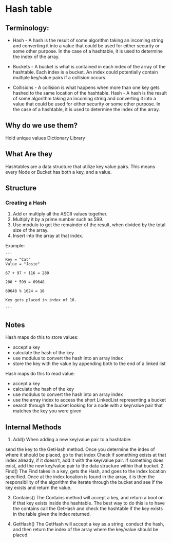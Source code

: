 # Hash table 

## Terminology:

* Hash - A hash is the result of some algorithm taking an incoming string and converting it into a value that could be used for either security or some other purpose. In the case of a hashtable, it is used to determine the index of the array.

* Buckets - A bucket is what is contained in each index of the array of the hashtable. Each index is a bucket. An index could potentially contain multiple key/value pairs if a collision occurs.

* Collisions - A collision is what happens when more than one key gets hashed to the same location of the hashtable.
Hash - A hash is the result of some algorithm taking an incoming string and converting it into a value that could be used for either security or some other purpose. In the case of a hashtable, it is used to determine the index of the array.

## Why do we use them?
Hold unique values
Dictionary
Library

## What Are they
Hashtables are a data structure that utilize key value pairs. This means every Node or Bucket has both a key, and a value.

## Structure

### Creating a Hash

1. Add or multiply all the ASCII values together.
2. Multiply it by a prime number such as 599.
3. Use modulo to get the remainder of the result, when divided by the total size of the array.
4. Insert into the array at that index.

Example: 

    ``` 
    Key = "Cat"
    Value = "Josie"

    67 + 97 + 116 = 280

    280 * 599 = 69648

    69648 % 1024 = 16

    Key gets placed in index of 16. 

    ```

## Notes 
 Hash maps do this to store values:
 * accept a key
 * calculate the hash of the key
 * use modulus to convert the hash into an array index
 * store the key with the value by appending both to the end of a linked  list

 Hash maps do this to read value:
 * accept a key
 * calculate the hash of the key
 * use modulus to convert the hash into an array index
 * use the array index to access the short LinkedList representing a  bucket
 * search through the bucket looking for a node with a key/value pair that matches the key you were given  


## Internal Methods
1. Add()
When adding a new key/value pair to a hashtable:

send the key to the GetHash method.
Once you determine the index of where it should be placed, go to that index
Check if something exists at that index already, if it doesn’t, add it with the key/value pair.
If something does exist, add the new key/value pair to the data structure within that bucket.
2. Find()
The Find takes in a key, gets the Hash, and goes to the index location specified. Once at the index location is found in the array, it is then the responsibility of the algorithm the iterate through the bucket and see if the key exists and return the value.

3. Contains()
The Contains method will accept a key, and return a bool on if that key exists inside the hashtable. The best way to do this is to have the contains call the GetHash and check the hashtable if the key exists in the table given the index returned.

4. GetHash()
The GetHash will accept a key as a string, conduct the hash, and then return the index of the array where the key/value should be placed.



